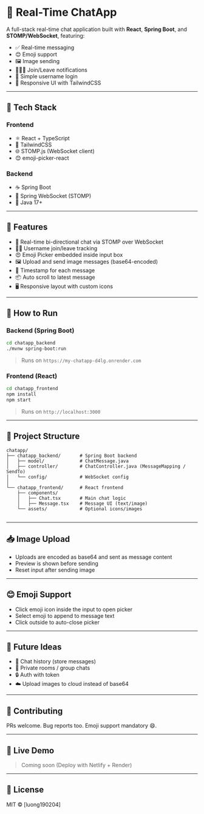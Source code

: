 # 💬 Real-Time ChatApp

A full-stack real-time chat application built with **React**, **Spring Boot**, and **STOMP/WebSocket**, featuring:

- ✅ Real-time messaging
- 😊 Emoji support
- 🖼 Image sending
- 🧑‍🤝‍🧑 Join/Leave notifications
- 🔐 Simple username login
- 🎨 Responsive UI with TailwindCSS

---

## 🚀 Tech Stack

### Frontend
- ⚛️ React + TypeScript
- 💨 TailwindCSS
- 🌐 STOMP.js (WebSocket client)
- 😊 emoji-picker-react

### Backend
- ☕ Spring Boot
- 🔧 Spring WebSocket (STOMP)
- 🧠 Java 17+

---

## 📸 Features

- 🔁 Real-time bi-directional chat via STOMP over WebSocket
- 🧑‍💬 Username join/leave tracking
- 😍 Emoji Picker embedded inside input box
- 🖼 Upload and send image messages (base64-encoded)
- 📅 Timestamp for each message
- 📦 Auto scroll to latest message
- 🖥️ Responsive layout with custom icons

---

## 🧪 How to Run

### Backend (Spring Boot)
```bash
cd chatapp_backend
./mvnw spring-boot:run
```

> Runs on `https://my-chatapp-d4lg.onrender.com`

### Frontend (React)
```bash
cd chatapp_frontend
npm install
npm start
```

> Runs on `http://localhost:3000`

---

## 📂 Project Structure

```
chatapp/
├── chatapp_backend/       # Spring Boot backend
│   ├── model/             # ChatMessage.java
│   ├── controller/        # ChatController.java (MessageMapping / SendTo)
│   └── config/            # WebSocket config
│
└── chatapp_frontend/      # React frontend
    ├── components/
    │   ├── Chat.tsx       # Main chat logic
    │   ├── Message.tsx    # Message UI (text/image)
    └── assets/            # Optional icons/images
    
```

---

## 📥 Image Upload

- Uploads are encoded as base64 and sent as message content
- Preview is shown before sending
- Reset input after sending image

---

## 😊 Emoji Support

- Click emoji icon inside the input to open picker
- Select emoji to append to message text
- Click outside to auto-close picker

---

## 🧠 Future Ideas

- 🧾 Chat history (store messages)
- 👥 Private rooms / group chats
- 🔒 Auth with token
- ☁️ Upload images to cloud instead of base64

---

## 🤝 Contributing

PRs welcome. Bug reports too. Emoji support mandatory 😄.

---

## 🔗 Live Demo

> Coming soon (Deploy with Netlify + Render)

---

## 📄 License

MIT © [luong190204]